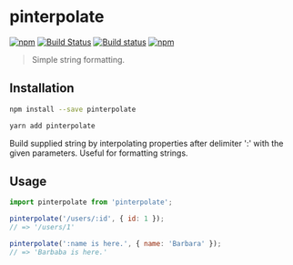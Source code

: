 # pinterpolate

[![npm](https://img.shields.io/npm/v/pinterpolate.svg)](https://www.npmjs.com/package/pinterpolate)
[![Build Status](https://travis-ci.org/pratishshr/pinterpolate.svg?branch=master)](https://travis-ci.org/pratishshr/pinterpolate)
[![Build status](https://ci.appveyor.com/api/projects/status/5bb97ugj75as6c9n/branch/master?svg=true)](https://ci.appveyor.com/project/pratishshr/pinterpolate/branch/master)
[![npm](https://img.shields.io/npm/dt/pinterpolate.svg)](https://www.npmjs.com/package/pinterpolate)

> Simple string formatting.

## Installation

```bash
npm install --save pinterpolate
```

```bash
yarn add pinterpolate
```

Build supplied string by interpolating properties after delimiter ':' with the given parameters.
Useful for formatting strings.

## Usage

```js
import pinterpolate from 'pinterpolate';

pinterpolate('/users/:id', { id: 1 });
// => '/users/1'

pinterpolate(':name is here.', { name: 'Barbara' });
// => 'Barbaba is here.'
```
